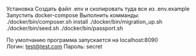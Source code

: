 Установка
Создать файл .env и скопировать туда все из .env.example
Запустить docker-compose
Выполнить комманды:
./docker/bin/composer.sh install
./docker/bin/migration_up.sh 
./docker/bin/seed.sh 
./docker/bin/passport.sh   


По умолчанию программа запускается на localhost:8090  
Логин: test@test.com Пароль: secret
